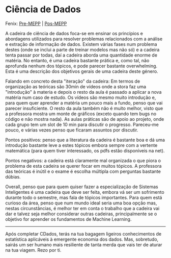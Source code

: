 # Ciência de Dados

Fenix: [Pre-MEPP](https://fenix.tecnico.ulisboa.pt/cursos/meic-a/disciplina-curricular/1127428915200127) | [Pos-MEPP](https://fenix.tecnico.ulisboa.pt/cursos/meic-a/disciplina-curricular/564478961778798)

A cadeira de ciência de dados foca-se em ensinar os princípios e abordagens utilizados para resolver problemas relacionados com a análise e extração de informação de dados.
Existem várias fases num problema destes (onde se inclui a parte de treinar modelos mas não só) e a cadeira tenta passar por todas, daí a cadeira aborda uma quantidade enorme de matéria.
No entanto, é uma cadeira bastante prática e, como tal, não aprofunda nenhum dos tópicos, e pode parecer bastante overwhelming.
Esta é uma descrição dos objetivos gerais de uma cadeira deste género.

Falando em concreto desta "iteração" da cadeira: Em termos de organização as teóricas são 30min de vídeos onde a stora faz uma "introdução" à materia e depois o resto da aula é passado a aplicar a nova matéria num caso de estudo.
Os vídeos são mesmo muito introdução e, para quem quer aprender a matéria um pouco mais a fundo, penso que vai parecer insuficiente.
O resto da aula também não é muito melhor, visto que a professora mostra um monte de gráficos (exceto quando tem bugs no código e não mostra nada).
As aulas práticas são de apoio ao projeto, onde cada grupo tem um slot de 10 min para discutir o progresso. Pareceu-me pouco, e várias vezes penso que ficaram assuntos por discutir.

Pontos positivos: penso que a literatura da cadeira é bastante boa e dá uma introdução bastante leve a estes tópicos embora sempre com a vertente matemática (para quem tiver interessado, os pdfs estão disponíveis na net).

Pontos negativos: a cadeira está claramente mal organizada o que piora o problema de esta cadeira se querer focar em muitos tópicos.
A professora das teóricas é inútil e o exame é escolha múltipla com perguntas bastante dúbias.

Overall, penso que para quem quiser fazer a especialização de Sistemas Inteligentes é uma cadeira que deve ser feita, embora vá ser um sofrimento durante todo o semestre, mas fala de tópicos importantes.
Para quem está curioso da área, penso que num mundo ideal seria uma boa opção mas, nestas circunstâncias, é melhor ter em conta o trabalho que a cadeira vai dar e talvez seja melhor considerar outras cadeiras, principalmente se o objetivo for aprender os fundamentos de Machine Learning.

---

Após completar CDados, terás na tua bagagem ligeiros conhecimentos de estatística aplicáveis à emergente economia dos dados. Mas, sobretudo, sairás um ser humano mais resiliente de tanta merda que vais ter de aturar na tua viagem. Rezo por ti.
